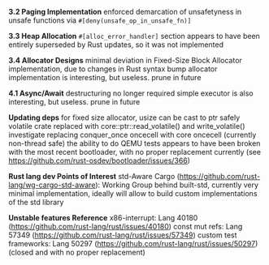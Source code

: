 **3.2 Paging Implementation**
enforced demarcation of unsafetyness in unsafe functions via `#[deny(unsafe_op_in_unsafe_fn)]`

**3.3 Heap Allocation**
`#[alloc_error_handler]` section appears to have been entirely superseded by Rust updates, so it was not implemented

**3.4 Allocator Designs**
minimal deviation in Fixed-Size Block Allocator implementation, due to changes in Rust syntax
bump allocator implementation is interesting, but useless. prune in future

**4.1 Async/Await**
destructuring no longer required
simple executor is also interesting, but useless. prune in future

**Updating deps**
for fixed size allocator, usize can be cast to ptr safely
volatile crate replaced with core::ptr::read_volatile() and write_volatile()
investigate replacing conquer_once oncecell with core oncecell (currently non-thread safe)
the ability to do QEMU tests appears to have been broken with the most recent bootloader, with no proper replacement currently (see https://github.com/rust-osdev/bootloader/issues/366)

**Rust lang dev Points of Interest**
std-Aware Cargo (https://github.com/rust-lang/wg-cargo-std-aware): Working Group behind built-std, currently very minimal implementation, ideally will allow to build custom implementations of the std library

**Unstable features Reference**
x86-interrupt: Lang 40180 (https://github.com/rust-lang/rust/issues/40180)
const mut refs: Lang 57349 (https://github.com/rust-lang/rust/issues/57349)
custom test frameworks: Lang 50297 (https://github.com/rust-lang/rust/issues/50297) (closed and with no proper replacement)